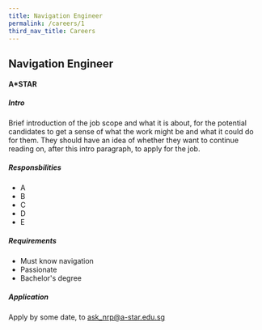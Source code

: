 ```yaml
---
title: Navigation Engineer
permalink: /careers/1
third_nav_title: Careers
---
```

## Navigation Engineer
#### A*STAR
  
##### Intro  
Brief introduction of the job scope and what it is about, for the potential candidates to get a sense of what the work might be and what it could do for them. They should have an idea of whether they want to continue reading on, after this intro paragraph, to apply for the job.  
  
##### Responsbilities
- A
- B
- C
- D
- E

##### Requirements
- Must know navigation
- Passionate
- Bachelor's degree

##### Application  
Apply by some date, to ask_nrp@a-star.edu.sg